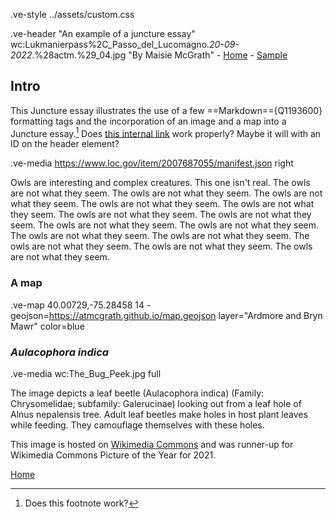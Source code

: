 .ve-style ../assets/custom.css

.ve-header "An example of a juncture essay" wc:Lukmanierpass%2C_Passo_del_Lucomagno._20-09-2022._%28actm.%29_04.jpg "By Maisie McGrath"
    - [Home](/)
    - [Sample](sample/)

## Intro

This Juncture essay illustrates the use of a few ==Markdown=={Q1193600} formatting tags and the incorporation of an image and a map into a Juncture essay.[^1] Does [this internal link](#aulacophora-indica) work properly? Maybe it will with an ID on the header element?

.ve-media https://www.loc.gov/item/2007687055/manifest.json right

Owls are interesting and complex creatures. This one isn't real. The owls are not what they seem. The owls are not what they seem. The owls are not what they seem. The owls are not what they seem. The owls are not what they seem. The owls are not what they seem. The owls are not what they seem. The owls are not what they seem. The owls are not what they seem. The owls are not what they seem. The owls are not what they seem. The owls are not what they seem. The owls are not what they seem. The owls are not what they seem.

### A map

.ve-map 40.00729,-75.28458 14
    - geojson=https://atmcgrath.github.io/map.geojson layer="Ardmore and Bryn Mawr" color=blue

### <em id="aulacophora-indica">Aulacophora indica</em>

.ve-media wc:The_Bug_Peek.jpg full

The image depicts a leaf beetle (Aulacophora indica) (Family: Chrysomelidae; subfamily: Galerucinae) looking out from a leaf hole of Alnus nepalensis tree. Adult leaf beetles make holes in host plant leaves while feeding. They camouflage themselves with these holes.

This image is hosted on [Wikimedia Commons](https://commons.wikimedia.org/wiki/File:The_Bug_Peek.jpg) and was runner-up for Wikimedia Commons Picture of the Year for 2021.

[Home](/)

[^1]: Does this footnote work?